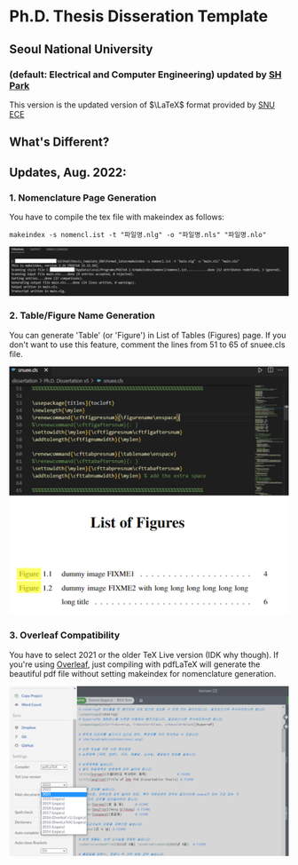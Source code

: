 # Ph.D. Thesis Disseration Template

## Seoul National University 
### (default: Electrical and Computer Engineering) updated by [SH Park](https://www.linkedin.com/in/seong-hyeon-park-884296160/)

This version is the updated version of $\LaTeX$ format provided by [SNU ECE](https://ee.snu.ac.kr/community/notice/academic?bm=v&bbsidx=48811)

## What's Different?

## Updates, Aug. 2022:
### 1. Nomenclature Page Generation
You have to compile the tex file with makeindex as follows:
    
    makeindex -s nomencl.ist -t "파일명.nlg" -o "파일명.nls" "파일명.nlo"
   <p align="center">
     <img src="README_nomen.png" width="800" />
   </p>

### 2. Table/Figure Name Generation
You can generate 'Table' (or 'Figure') in List of Tables (Figures) page. If you don't want to use this feature, comment the lines from 51 to 65 of snuee.cls file.
   <p align="center">
     <img src="README_figuretable_name.png" width="800" />
   </p>

### 3. Overleaf Compatibility
You have to select 2021 or the older TeX Live version (IDK why though). If you're using [Overleaf](https://www.overleaf.com/), just compiling with pdfLaTeX will generate the beautiful pdf file without setting makeindex for nomenclature generation.
   <p align="center">
     <img src="README_overleaf_texlive2021.png" width="800" />
   </p>

